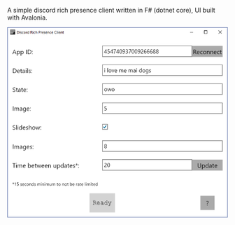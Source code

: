 A simple discord rich presence client written in F# (dotnet core), UI built with Avalonia.

![A screenshot](./img/2018-08-03-18-17-37.png)

